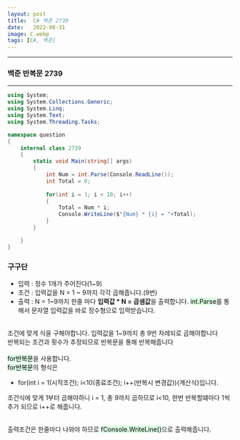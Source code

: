 ```yaml
---
layout: post
title:  C# 백준 2739
date:   2022-08-31
image: C.webp
tags: [C#, 백준]
---
```


---
### 백준 반복문 2739
---

```c#
using System;
using System.Collections.Generic;
using System.Linq;
using System.Text;
using System.Threading.Tasks;

namespace question
{
    internal class 2739
    {
        static void Main(string[] args)
        {
            int Num = int.Parse(Console.ReadLine());
            int Total = 0;
            
            for(int i = 1; i < 10; i++)
            { 
                Total = Num * i;
                Console.WriteLine($"{Num} * {i} = "+Total);
            }
        }

    }
}
```

### 구구단
  - 입력 : 정수 1개가 주어진다(1~9)
  - 조건 : 입력값을 N = 1 ~ 9까지 각각 곱해줍니다.(9번) 
  - 출력 : N = 1~9까지 한줄 마다  **입력값 * N = 곱샘값**을 출력합니다.
<mark style='background-color: #dcffe4'>int.Parse</mark>를 통해서 문자열 입력값을 바로 정수형으로 입력받습니다.<br><br>

조건에 맞게 식을 구해야합니다. 입력값을 1~9까지 총 9번 차례되로 곱해야합니다<br>
반복되는 조건과 횟수가 추정되므로 반복문을 통해 반복해줍니다<br><br>
<mark style='background-color: #dcffe4'>for반복문</mark>을 사용합니다.<br> 
<mark style='background-color: #dcffe4'>for반복문</mark>의 형식은<br> 
  -  for(int i = 1(시작조건); i<10(종료조건); i++(반복시 변경값)){계산식}입니다. <br>

조건식에 맞게 1부터 곱해야하니 i = 1, 총 9까지 곱하므로 i<10, 한번 반복할떄마다 1씩 추가 되므로 i++로 해줍니다.<br><br>

출력조건은 한줄마다 나와야 하므로 <mark style='background-color: #dcffe4'>fConsole.WriteLine()</mark>으로 출력해줍니다.



